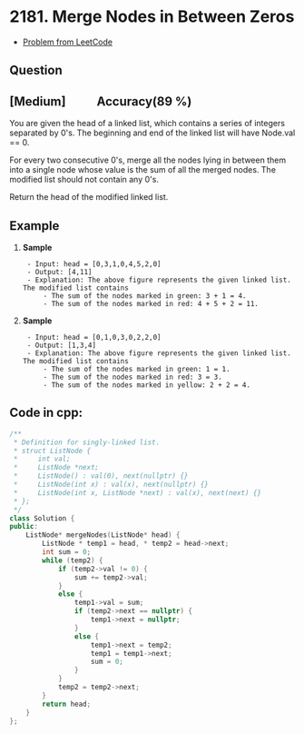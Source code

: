 # 2181. Merge Nodes in Between Zeros
- [Problem from LeetCode](https://leetcode.com/problems/merge-nodes-in-between-zeros/?envType=problem-list-v2&envId=linked-list)
## Question 
## [Medium] &nbsp;&nbsp;&nbsp;&nbsp;&nbsp;&nbsp;&nbsp;&nbsp;&nbsp; Accuracy(89 %)
You are given the head of a linked list, which contains a series of integers separated by 0's. The beginning and end of the linked list will have Node.val == 0.

For every two consecutive 0's, merge all the nodes lying in between them into a single node whose value is the sum of all the merged nodes. The modified list should not contain any 0's.

Return the head of the modified linked list.
## Example
1. **Sample**<br>

        - Input: head = [0,3,1,0,4,5,2,0]
        - Output: [4,11]
        - Explanation: The above figure represents the given linked list. The modified list contains
            - The sum of the nodes marked in green: 3 + 1 = 4.
            - The sum of the nodes marked in red: 4 + 5 + 2 = 11.

2. **Sample**<br>

        - Input: head = [0,1,0,3,0,2,2,0]
        - Output: [1,3,4]
        - Explanation: The above figure represents the given linked list. The modified list contains
            - The sum of the nodes marked in green: 1 = 1.
            - The sum of the nodes marked in red: 3 = 3.
            - The sum of the nodes marked in yellow: 2 + 2 = 4.
## Code in cpp:
```cpp
/**
 * Definition for singly-linked list.
 * struct ListNode {
 *     int val;
 *     ListNode *next;
 *     ListNode() : val(0), next(nullptr) {}
 *     ListNode(int x) : val(x), next(nullptr) {}
 *     ListNode(int x, ListNode *next) : val(x), next(next) {}
 * };
 */
class Solution {
public:
    ListNode* mergeNodes(ListNode* head) {
        ListNode * temp1 = head, * temp2 = head->next;
        int sum = 0;
        while (temp2) {
            if (temp2->val != 0) {
                sum += temp2->val;
            }
            else {
                temp1->val = sum;
                if (temp2->next == nullptr) {
                    temp1->next = nullptr;
                }
                else {
                    temp1->next = temp2;
                    temp1 = temp1->next;
                    sum = 0;
                }
            }
            temp2 = temp2->next;
        }
        return head;
    }
};
```
